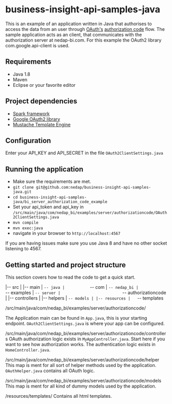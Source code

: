 # business-insight-api-samples-java

This is an example of an application written in Java that authorises to access the data from an user through [OAuth's](https://developer.nedap-bi.com/oauth/) [authorization code](https://developer.nedap-bi.com/oauth/grants/authorization_code) flow.
The sample application acts as an client, that communicates with the authorization server at nedap-bi.com.
For this example the OAuth2 library com.google.api-client is used.


## Requirements
- Java 1.8
- Maven
- Eclipse or your favorite editor

## Project dependencies
- [Spark framework](http://sparkjava.com/)
- [Google OAuth2 library](https://developers.google.com/api-client-library/java/google-api-java-client/oauth2)
- [Mustache Template Engine](https://mustache.github.io/)

## Configuration

Enter your API_KEY and API_SECRET in the file `OAuth2ClientSettings.java`

## Running the application

- Make sure the requirements are met.
- `git clone git@github.com:nedap/business-insight-api-samples-java.git`
- `cd business-insight-api-samples-java/bi_server_authorization_code_example`
-  Set your api_token and api_key in `/src/main/java/com/nedap_bi/examples/server/authorizationcode/OAuth2ClientSettings.java`
- `mvn compile`
- `mvn exec:java`
-  navigate in your browser to `http://localhost:4567`

If you are having issues make sure you use Java 8 and have no other socket listening to 4567.

## Getting started and project structure

This section covers how to read the code to get a quick start.

  |-- src
  |   |-- main
  |       `-- java
  |           `-- com
  |               `-- nedap_bi
  |                   `-- examples
  |                       `-- server
  |                           `-- authorizationcode
  |                               |-- controllers
  |                               |-- helpers
  |                               `-- models
  |
  |-- resources
  |   `-- templates
  


/src/main/java/com/nedap_bi/examples/server/authorizationcode/ 

The Application main can be found in `App.java`, this is your starting endpoint.
`OAuth2ClientSettings.java` is where your app can be configured.

/src/main/java/com/nedap_bi/examples/server/authorizationcode/controllers
OAuth authorization logic exists in `MyAppController.java`. Start here if you want to see how authorization works.
The authentication logic exists in `HomeController.java`.

/src/main/java/com/nedap_bi/examples/server/authorizationcode/helper
This map is ment for all sort of helper methods used by the application.
`OAuthHelper.java` contains all OAuth logic.

/src/main/java/com/nedap_bi/examples/server/authorizationcode/models
This map is ment for all kind of dummy models used by the application.

/resources/templates/ 
Contains all html templates. 



